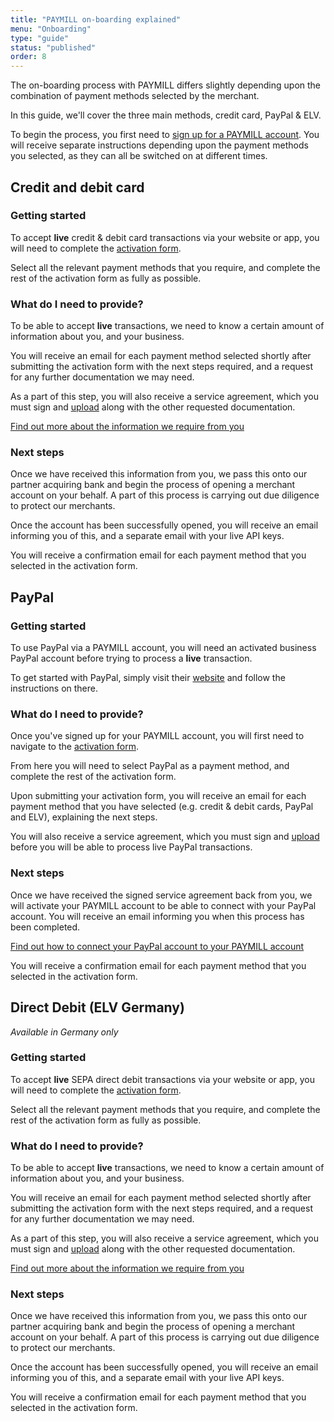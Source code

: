```yaml
---
title: "PAYMILL on-boarding explained"
menu: "Onboarding"
type: "guide"
status: "published"
order: 8
---
```


The on-boarding process with PAYMILL differs slightly depending upon the combination of payment methods selected by the merchant.

In this guide, we'll cover the three main methods, credit card, PayPal & ELV.

To begin the process, you first need to [sign up for a PAYMILL account](https://app.paymill.com/user/register). You will receive separate instructions depending upon the payment methods you selected, as they can all be switched on at different times.

## Credit and debit card

### Getting started

To accept **live** credit & debit card transactions via your website or app, you will need to complete the [activation form](https://app.paymill.com/settings/activation).

Select all the relevant payment methods that you require, and complete the rest of the activation form as fully as possible.

### What do I need to provide?

To be able to accept **live** transactions, we need to know a certain amount of information about you, and your business.

You will receive an email for each payment method selected shortly after submitting the activation form with the next steps required, and a request for any further documentation we may need.

As a part of this step, you will also receive a service agreement, which you must sign and [upload](https://app.paymill.com/settings/documents) along with the other requested documentation.

[Find out more about the information we require from you](https://www.paymill.com/en/faq/what-information-do-i-need-to-provide-to-apply-for-a-merchant-account)

### Next steps

Once we have received this information from you, we pass this onto our partner acquiring bank and begin the process of opening a merchant account on your behalf. A part of this process is carrying out due diligence to protect our merchants.

Once the account has been successfully opened, you will receive an email informing you of this, and a separate email with your live API keys.

You will receive a confirmation email for each payment method that you selected in the activation form.

## PayPal

### Getting started

To use PayPal via a PAYMILL account, you will need an activated business PayPal account before trying to process a **live** transaction.

To get started with PayPal, simply visit their [website](https://www.paypal.com) and follow the instructions on there.

### What do I need to provide?

Once you've signed up for your PAYMILL account, you will first need to navigate to the [activation form](https://app.paymill.com/settings/activation).

From here you will need to select PayPal as a payment method, and complete the rest of the activation form.

Upon submitting your activation form, you will receive an email for each payment method that you have selected (e.g. credit & debit cards, PayPal and ELV), explaining the next steps.

You will also receive a service agreement, which you must sign and [upload](https://app.paymill.com/settings/documents) before you will be able to process live PayPal transactions.

### Next steps

Once we have received the signed service agreement back from you, we will activate your PAYMILL account to be able to connect with your PayPal account. You will receive an email informing you when this process has been completed.

[Find out how to connect your PayPal account to your PAYMILL account](link)

You will receive a confirmation email for each payment method that you selected in the activation form.

## Direct Debit (ELV Germany)

*Available in Germany only*

### Getting started

To accept **live** SEPA direct debit transactions via your website or app, you will need to complete the [activation form](https://app.paymill.com/settings/activation).

Select all the relevant payment methods that you require, and complete the rest of the activation form as fully as possible.

### What do I need to provide?

To be able to accept **live** transactions, we need to know a certain amount of information about you, and your business.

You will receive an email for each payment method selected shortly after submitting the activation form with the next steps required, and a request for any further documentation we may need.

As a part of this step, you will also receive a service agreement, which you must sign and [upload](https://app.paymill.com/settings/documents) along with the other requested documentation.

[Find out more about the information we require from you](https://www.paymill.com/en/faq/what-information-do-i-need-to-provide-to-apply-for-a-merchant-account)

### Next steps

Once we have received this information from you, we pass this onto our partner acquiring bank and begin the process of opening a merchant account on your behalf. A part of this process is carrying out due diligence to protect our merchants.

Once the account has been successfully opened, you will receive an email informing you of this, and a separate email with your live API keys.

You will receive a confirmation email for each payment method that you selected in the activation form.
